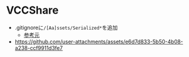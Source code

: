 # VCCShare
- .gitignoreに`/[Aa]ssets/Serialized*`を追加
  - [参考元](https://note.com/herieru/n/n0375cdd87b7d)
- https://github.com/user-attachments/assets/e6d7d833-5b50-4b08-a238-ccf9911d3fe7

